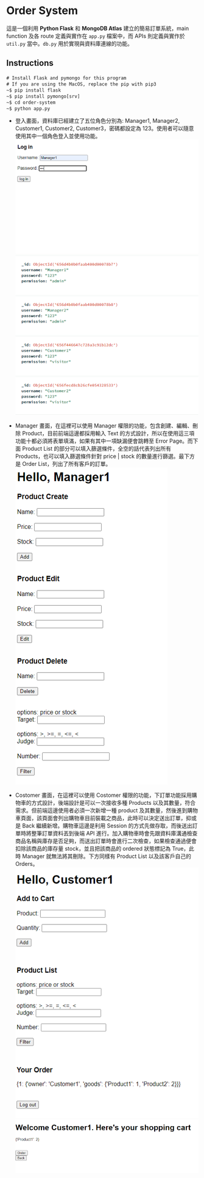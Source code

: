 # Order System
這是一個利用 __Python Flask__ 和 __MongoDB Atlas__ 建立的簡易訂單系統，main function 及各 route 定義與實作在 `app.py` 檔案中，而 APIs 則定義與實作於 `util.py` 當中。`db.py` 用於實現與資料庫連線的功能。

## Instructions


```shell
# Install Flask and pymongo for this program
# If you are using the MacOS, replace the pip with pip3
~$ pip install flask 
~$ pip install pymongo[srv]
~$ cd order-system
~$ python app.py
```

* 登入畫面，資料庫已經建立了五位角色分別為: Manager1, Manager2, Customer1,
Customer2, Customer3，密碼都設定為 123。使用者可以隨意使用其中一個角色登入並使用功能。
![Login](pictures/Login.PNG)
![Users](pictures/Users.PNG)

* Manager 畫面，在這裡可以使用 Manager 權限的功能，包含創建、編輯、刪除 Product，目前前端這邊都採用輸入 Text 的方式設計，所以在使用這三項功能十都必須將表單填滿，如果有其中一項缺漏便會跳轉至 Error Page。而下面 Product List 的部分可以填入篩選條件，全空的話代表列出所有 Products，也可以填入篩選條件針對 price | stock 的數量進行篩選。最下方是 Order List，列出了所有客戶的訂單。  
![Manager](pictures/Manager.PNG)

* Costomer 畫面，在這裡可以使用 Costomer 權限的功能，下訂單功能採用購物車的方式設計，後端設計是可以一次接收多種 Products 以及其數量，符合需求。但前端這邊使用者必須一次新增一種 product 及其數量，然後進到購物車頁面，該頁面會列出購物車目前裝載之商品，此時可以決定送出訂單，抑或是 Back 繼續新增。購物車這邊是利用 Session 的方式先做存取，而後送出訂單時將整筆訂單資料丟到後端 API 進行。加入購物車時會先跟資料庫溝通檢查商品名稱與庫存是否足夠，而送出訂單時會進行二次檢查，如果檢查通過便會扣除該商品的庫存量 stock，並且把該商品的 ordered 狀態標記為 True，此時 Manager 就無法將其刪除。下方同樣有 Product List 以及該客戶自己的 Orders。  
![Customer](pictures/Customer.PNG)
![Cart](pictures/Cart.PNG)